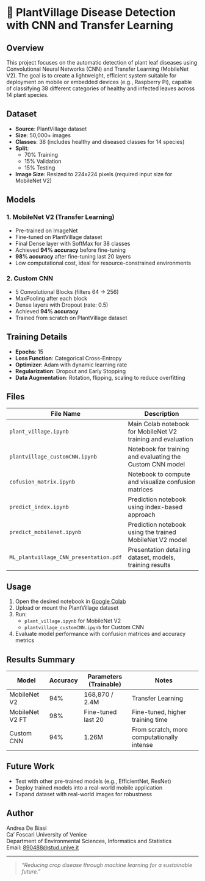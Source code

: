 # 🌿 PlantVillage Disease Detection with CNN and Transfer Learning

## Overview

This project focuses on the automatic detection of plant leaf diseases using Convolutional Neural Networks (CNN) and Transfer Learning (MobileNet V2). The goal is to create a lightweight, efficient system suitable for deployment on mobile or embedded devices (e.g., Raspberry Pi), capable of classifying 38 different categories of healthy and infected leaves across 14 plant species.

## Dataset

- **Source**: PlantVillage dataset
- **Size**: 50,000+ images
- **Classes**: 38 (includes healthy and diseased classes for 14 species)
- **Split**:
  - 70% Training
  - 15% Validation
  - 15% Testing
- **Image Size**: Resized to 224x224 pixels (required input size for MobileNet V2)

## Models

### 1. **MobileNet V2 (Transfer Learning)**
- Pre-trained on ImageNet
- Fine-tuned on PlantVillage dataset
- Final Dense layer with SoftMax for 38 classes
- Achieved **94% accuracy** before fine-tuning
- **98% accuracy** after fine-tuning last 20 layers
- Low computational cost, ideal for resource-constrained environments

### 2. **Custom CNN**
- 5 Convolutional Blocks (filters 64 → 256)
- MaxPooling after each block
- Dense layers with Dropout (rate: 0.5)
- Achieved **94% accuracy**
- Trained from scratch on PlantVillage dataset

## Training Details
- **Epochs**: 15
- **Loss Function**: Categorical Cross-Entropy
- **Optimizer**: Adam with dynamic learning rate
- **Regularization**: Dropout and Early Stopping
- **Data Augmentation**: Rotation, flipping, scaling to reduce overfitting

## Files

| File Name                        | Description                                                               |
|---------------------------------|---------------------------------------------------------------------------|
| `plant_village.ipynb`           | Main Colab notebook for MobileNet V2 training and evaluation              |
| `plantvillage_customCNN.ipynb`  | Notebook for training and evaluating the Custom CNN model                 |
| `cofusion_matrix.ipynb`         | Notebook to compute and visualize confusion matrices                      |
| `predict_index.ipynb`           | Prediction notebook using index-based approach                            |
| `predict_mobilenet.ipynb`       | Prediction notebook using the trained MobileNet V2 model                  |
| `ML_plantvillage_CNN_presentation.pdf` | Presentation detailing dataset, models, training results       |

## Usage

1. Open the desired notebook in [Google Colab](https://colab.research.google.com/)
2. Upload or mount the PlantVillage dataset
3. Run:
   - `plant_village.ipynb` for MobileNet V2
   - `plantvillage_customCNN.ipynb` for Custom CNN
4. Evaluate model performance with confusion matrices and accuracy metrics

## Results Summary

| Model           | Accuracy | Parameters (Trainable) | Notes                               |
|-----------------|----------|------------------------|-------------------------------------|
| MobileNet V2    | 94%      | 168,870 / 2.4M         | Transfer Learning                   |
| MobileNet V2 FT | 98%      | Fine-tuned last 20     | Fine-tuned, higher training time    |
| Custom CNN      | 94%      | 1.26M                  | From scratch, more computationally intense |

## Future Work
- Test with other pre-trained models (e.g., EfficientNet, ResNet)
- Deploy trained models into a real-world mobile application
- Expand dataset with real-world images for robustness

## Author
Andrea De Biasi  
Ca’ Foscari University of Venice  
Department of Environmental Sciences, Informatics and Statistics  
Email: 890488@stud.unive.it

---

> *“Reducing crop disease through machine learning for a sustainable future.”*
